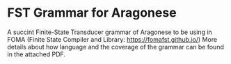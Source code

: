 # FST Grammar for Aragonese
A succint Finite-State Transducer grammar of Aragonese to be using in FOMA (Finite State Compiler and Library: https://fomafst.github.io/)
More details about how language and the coverage of the grammar can be found in the attached PDF.
